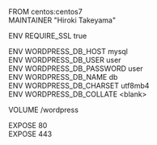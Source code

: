 FROM centos:centos7  
MAINTAINER "Hiroki Takeyama"

ENV REQUIRE_SSL true

ENV WORDPRESS_DB_HOST mysql  
ENV WORDPRESS_DB_USER user  
ENV WORDPRESS_DB_PASSWORD user  
ENV WORDPRESS_DB_NAME db  
ENV WORDPRESS_DB_CHARSET utf8mb4  
ENV WORDPRESS_DB_COLLATE \<blank\>

VOLUME /wordpress

EXPOSE 80  
EXPOSE 443

